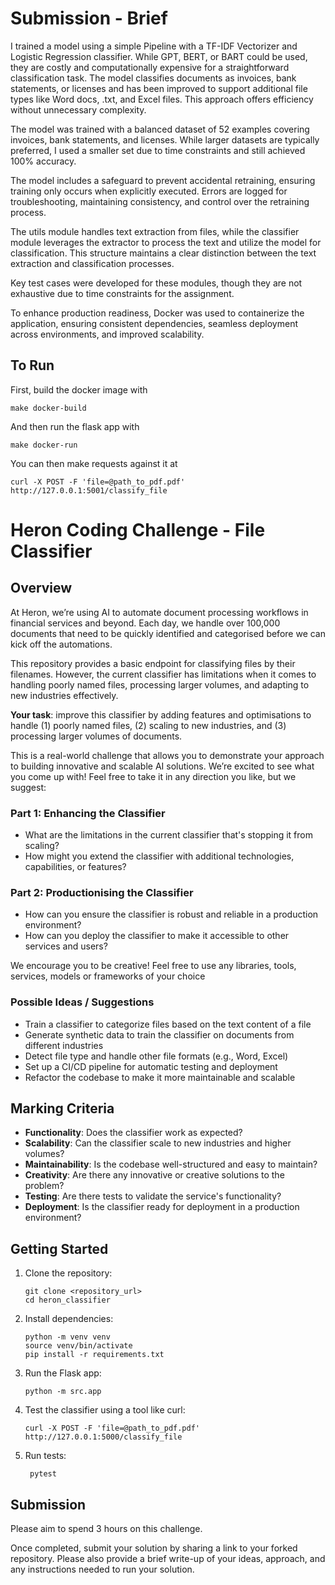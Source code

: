 # Submission - Brief 

I trained a model using a simple Pipeline with a TF-IDF Vectorizer and Logistic Regression classifier. While GPT, BERT, or BART could be used, they are costly and computationally expensive for a straightforward classification task. The model classifies documents as invoices, bank statements, or licenses and has been improved to support additional file types like Word docs, .txt, and Excel files. This approach offers efficiency without unnecessary complexity.

The model was trained with a balanced dataset of 52 examples covering invoices, bank statements, and licenses. While larger datasets are typically preferred, I used a smaller set due to time constraints and still achieved 100% accuracy.

The model includes a safeguard to prevent accidental retraining, ensuring training only occurs when explicitly executed. Errors are logged for troubleshooting, maintaining consistency, and control over the retraining process.

The utils module handles text extraction from files, while the classifier module leverages the extractor to process the text and utilize the model for classification. This structure maintains a clear distinction between the text extraction and classification processes.

Key test cases were developed for these modules, though they are not exhaustive due to time constraints for the assignment.

To enhance production readiness, Docker was used to containerize the application, ensuring consistent dependencies, seamless deployment across environments, and improved scalability.

## To Run

First, build the docker image with
```
make docker-build
```
And then run the flask app with
```
make docker-run
```

You can then make requests against it at 
```
curl -X POST -F 'file=@path_to_pdf.pdf' http://127.0.0.1:5001/classify_file
```

# Heron Coding Challenge - File Classifier

## Overview

At Heron, we’re using AI to automate document processing workflows in financial services and beyond. Each day, we handle over 100,000 documents that need to be quickly identified and categorised before we can kick off the automations.

This repository provides a basic endpoint for classifying files by their filenames. However, the current classifier has limitations when it comes to handling poorly named files, processing larger volumes, and adapting to new industries effectively.

**Your task**: improve this classifier by adding features and optimisations to handle (1) poorly named files, (2) scaling to new industries, and (3) processing larger volumes of documents.

This is a real-world challenge that allows you to demonstrate your approach to building innovative and scalable AI solutions. We’re excited to see what you come up with! Feel free to take it in any direction you like, but we suggest:


### Part 1: Enhancing the Classifier

- What are the limitations in the current classifier that's stopping it from scaling?
- How might you extend the classifier with additional technologies, capabilities, or features?


### Part 2: Productionising the Classifier 

- How can you ensure the classifier is robust and reliable in a production environment?
- How can you deploy the classifier to make it accessible to other services and users?

We encourage you to be creative! Feel free to use any libraries, tools, services, models or frameworks of your choice

### Possible Ideas / Suggestions
- Train a classifier to categorize files based on the text content of a file
- Generate synthetic data to train the classifier on documents from different industries
- Detect file type and handle other file formats (e.g., Word, Excel)
- Set up a CI/CD pipeline for automatic testing and deployment
- Refactor the codebase to make it more maintainable and scalable

## Marking Criteria
- **Functionality**: Does the classifier work as expected?
- **Scalability**: Can the classifier scale to new industries and higher volumes?
- **Maintainability**: Is the codebase well-structured and easy to maintain?
- **Creativity**: Are there any innovative or creative solutions to the problem?
- **Testing**: Are there tests to validate the service's functionality?
- **Deployment**: Is the classifier ready for deployment in a production environment?


## Getting Started
1. Clone the repository:
    ```shell
    git clone <repository_url>
    cd heron_classifier
    ```

2. Install dependencies:
    ```shell
    python -m venv venv
    source venv/bin/activate
    pip install -r requirements.txt
    ```

3. Run the Flask app:
    ```shell
    python -m src.app
    ```

4. Test the classifier using a tool like curl:
    ```shell
    curl -X POST -F 'file=@path_to_pdf.pdf' http://127.0.0.1:5000/classify_file
    ```

5. Run tests:
   ```shell
    pytest
    ```

## Submission

Please aim to spend 3 hours on this challenge.

Once completed, submit your solution by sharing a link to your forked repository. Please also provide a brief write-up of your ideas, approach, and any instructions needed to run your solution. 
